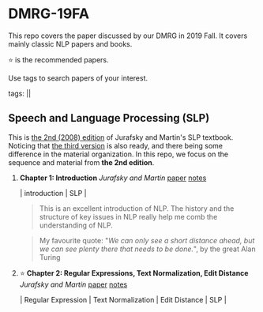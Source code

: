 # DMRG-19FA

This repo covers the paper discussed by our DMRG in 2019 Fall. It covers mainly classic NLP papers and books.

⭐️ is the recommended papers.

Use tags to search papers of your interest.

tags: ||



## Speech and Language Processing (SLP)
This is [the 2nd (2008) edition](http://www.cs.colorado.edu/~martin/slp.html) of Jurafsky and Martin's SLP textbook. Noticing that [the third version](https://web.stanford.edu/~jurafsky/slp3/) is also ready, and there being some difference in the material organization. In this repo, we focus on the sequence and material from **the 2nd edition**.

1. **Chapter 1: Introduction** 
    _Jurafsky and Martin_
   [paper](http://www.cs.colorado.edu/~martin/SLP/Updates/1.pdf)
   [notes](https://github.com/uiuc-dm-group/DMRG-19FA/blob/master/notes_SLP.md)

    | introduction | SLP |
   > This is an excellent introduction of NLP. The history and the structure of key issues in NLP really help me comb the understanding of NLP.

   > My favourite quote: "_We can only see a short distance ahead, but we can see plenty there that needs to be done._", by the great Alan Turing

2. :star: **Chapter 2: Regular Expressions, Text Normalization, Edit Distance**
    _Jurafsky and Martin_
   [paper](https://web.stanford.edu/~jurafsky/slp3/2.pdf)
   [notes]()

    | Regular Expression | Text Normalization | Edit Distance | SLP |
   > 
